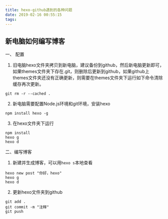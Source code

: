 ```yaml
---
title: hexo-github遇到的各种问题
date: 2019-02-16 00:55:15
tags:
---
```


## 新电脑如何编写博客

一、 配置

1. 旧电脑hexo文件夹拷贝到新电脑，建议备份到github，然后新电脑更新即可，如果themes文件夹下存在.git，则删除后更新到github，如果github上themes文件夹还没有正确更新，则需要在themes文件夹下运行如下命令清除缓存再次更新。
```
git rm -r --cached .
```

2. 新电脑需要配置Node.js环境和git环境，安装hexo
```
npm install hexo -g
```

3. 在hexo文件夹下运行
```
npm install
hexo g
hexo d
```

二、编写博客

1. 新建并生成博客，可以用`hexo s`本地查看
```
hexo new post "你好，hexo"
hexo g
hexo d
```

2. 更新hexo文件夹到github
```
git add .
git commit -m "注释"
git push
```